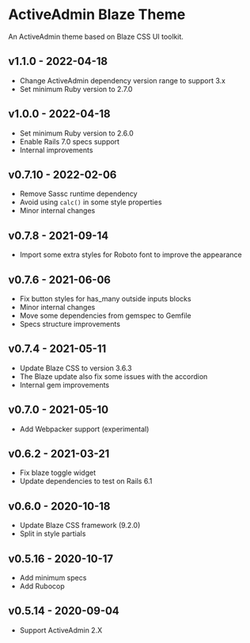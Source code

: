
# ActiveAdmin Blaze Theme

An ActiveAdmin theme based on Blaze CSS UI toolkit.

## v1.1.0 - 2022-04-18

- Change ActiveAdmin dependency version range to support 3.x
- Set minimum Ruby version to 2.7.0

## v1.0.0 - 2022-04-18

- Set minimum Ruby version to 2.6.0
- Enable Rails 7.0 specs support
- Internal improvements

## v0.7.10 - 2022-02-06

- Remove Sassc runtime dependency
- Avoid using `calc()` in some style properties
- Minor internal changes

## v0.7.8 - 2021-09-14

- Import some extra styles for Roboto font to improve the appearance

## v0.7.6 - 2021-06-06

- Fix button styles for has_many outside inputs blocks
- Minor internal changes
- Move some dependencies from gemspec to Gemfile
- Specs structure improvements

## v0.7.4 - 2021-05-11

- Update Blaze CSS to version 3.6.3
- The Blaze update also fix some issues with the accordion
- Internal gem improvements

## v0.7.0 - 2021-05-10

- Add Webpacker support (experimental)

## v0.6.2 - 2021-03-21

- Fix blaze toggle widget
- Update dependencies to test on Rails 6.1

## v0.6.0 - 2020-10-18

- Update Blaze CSS framework (9.2.0)
- Split in style partials

## v0.5.16 - 2020-10-17

- Add minimum specs
- Add Rubocop

## v0.5.14 - 2020-09-04

- Support ActiveAdmin 2.X
